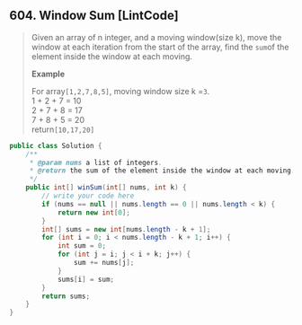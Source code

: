 ## 604. Window Sum \[LintCode\]

> Given an array of n integer, and a moving window\(size k\), move the window at each iteration from the start of the array, find the `sum`of the element inside the window at each moving.
>
> **Example**
>
> For array`[1,2,7,8,5]`, moving window size k =`3`.  
> 1 + 2 + 7 = 10  
> 2 + 7 + 8 = 17  
> 7 + 8 + 5 = 20  
> return`[10,17,20]`

```java
public class Solution {
    /**
     * @param nums a list of integers.
     * @return the sum of the element inside the window at each moving.
     */
    public int[] winSum(int[] nums, int k) {
        // write your code here
        if (nums == null || nums.length == 0 || nums.length < k) {
            return new int[0];
        }
        int[] sums = new int[nums.length - k + 1];
        for (int i = 0; i < nums.length - k + 1; i++) {
            int sum = 0;
            for (int j = i; j < i + k; j++) {
                sum += nums[j];
            }
            sums[i] = sum;
        }
        return sums;
    }
}
```



